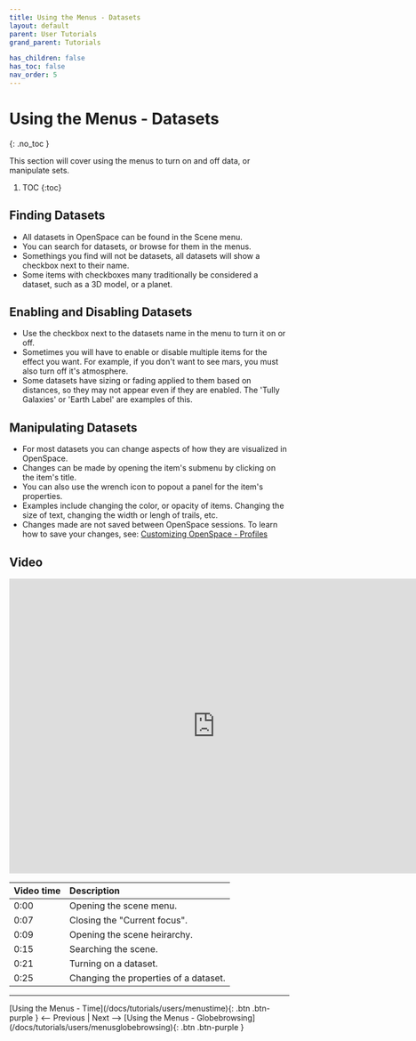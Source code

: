 ```yaml
---
title: Using the Menus - Datasets
layout: default
parent: User Tutorials
grand_parent: Tutorials

has_children: false
has_toc: false
nav_order: 5
---
```



# Using the Menus - Datasets
{: .no_toc }

This section will cover using the menus to turn on and off data, or manipulate sets.

1. TOC
{:toc}

## Finding Datasets
 - All datasets in OpenSpace can be found in the Scene menu.
 - You can search for datasets, or browse for them in the menus.
 - Somethings you find will not be datasets, all datasets will show a checkbox next to their name.
 - Some items with checkboxes many traditionally be considered a dataset, such as a 3D model, or a planet.

## Enabling and Disabling Datasets
 - Use the checkbox next to the datasets name in the menu to turn it on or off.
 - Sometimes you will have to enable or disable multiple items for the effect you want. For example, if you don't want to see mars, you must also turn off it's atmosphere.
 - Some datasets have sizing or fading applied to them based on distances, so they may not appear even if they are enabled. The 'Tully Galaxies' or 'Earth Label' are examples of this. 

## Manipulating Datasets
 - For most datasets you can change aspects of how they are visualized in OpenSpace.
 - Changes can be made by opening the item's submenu by clicking on the item's title.
 - You can also use the wrench icon to popout a panel for the item's properties.
 - Examples include changing the color, or opacity of items. Changing the size of text, changing the width or lengh of trails, etc.
 - Changes made are not saved between OpenSpace sessions. To learn how to save your changes, see: [Customizing OpenSpace - Profiles](/docs/tutorials/users/customizingprofiles)


## Video

<iframe width="740" height="530" src="https://www.youtube.com/embed/MGnsgElqo1w" frameborder="0" allow="autoplay; encrypted-media" allowfullscreen></iframe>

| Video time | Description |
|:-------------|:------------------|
| 0:00 | Opening the scene menu. |
| 0:07 | Closing the "Current focus". |
| 0:09 | Opening the scene heirarchy. |
| 0:15 | Searching the scene. |
| 0:21 | Turning on a dataset. |
| 0:25 | Changing the properties of a dataset. |

---
<span class="v-align-middle">
[Using the Menus - Time](/docs/tutorials/users/menustime){: .btn .btn-purple }
</span>
<span class="fs-6"><-- Previous |</span>
<span class="fs-6">Next -->  </span>
<span class="v-align-middle">
[Using the Menus - Globebrowsing](/docs/tutorials/users/menusglobebrowsing){: .btn .btn-purple }
</span>

